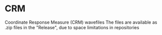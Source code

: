 # CRM
Coordinate Response Measure (CRM) wavefiles
The files are available as .zip files in the "Release", due to space limitations in repositories
